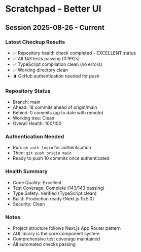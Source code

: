 # Scratchpad - Better UI

## Session 2025-08-26 - Current

### Latest Checkup Results
- ✅ Repository health check completed - EXCELLENT status
- ✅ All 143 tests passing (0.992s)
- ✅ TypeScript compilation clean (no errors)
- ✅ Working directory clean
- ⏸️ GitHub authentication needed for push

### Repository Status
- Branch: main
- Ahead: 18 commits ahead of origin/main
- Behind: 0 commits (up to date with remote)
- Working tree: Clean
- Overall Health: 100/100

### Authentication Needed
- Run: `gh auth login` for authentication
- Then: `git push origin main`
- Ready to push 10 commits once authenticated

### Health Summary
- Code Quality: Excellent
- Test Coverage: Complete (143/143 passing)
- Type Safety: Verified (TypeScript clean)
- Build: Production ready (Next.js 15.5.0)
- Security: Clean

### Notes
- Project structure follows Next.js App Router pattern
- AUI library is the core component system
- Comprehensive test coverage maintained
- All automated checks passing